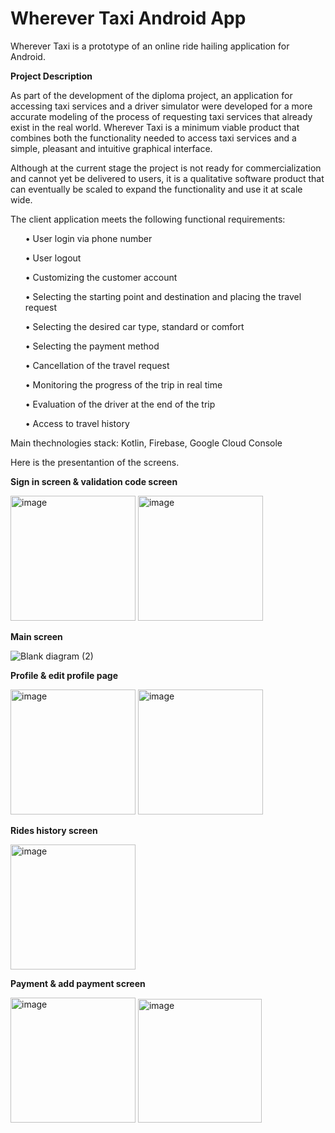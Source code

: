 # Wherever Taxi Android App

Wherever Taxi is a prototype of an online ride hailing application for Android.

**Project Description**

As part of the development of the diploma project, an application for accessing taxi services and a driver simulator were developed for a more accurate modeling of the process of requesting taxi services that already exist in the real world. Wherever Taxi is a minimum viable product that combines both the functionality needed to access taxi services and a simple, pleasant and intuitive graphical interface.

Although at the current stage the project is not ready for commercialization and cannot yet be delivered to users, it is a qualitative software product that can eventually be scaled to expand the functionality and use it at scale wide.

The client application meets the following functional requirements:

<ul>• User login via phone number</ul>
<ul>• User logout</ul>
<ul>• Customizing the customer account</ul>
<ul>• Selecting the starting point and destination and placing the travel request</ul>
<ul>• Selecting the desired car type, standard or comfort</ul>
<ul>• Selecting the payment method</ul>
<ul>• Cancellation of the travel request</ul>
<ul>• Monitoring the progress of the trip in real time</ul>
<ul>• Evaluation of the driver at the end of the trip</ul>
<ul>• Access to travel history</ul>

Main thechnologies stack:
  Kotlin, 
  Firebase,
  Google Cloud Console
  
Here is the presentantion of the screens.

**Sign in screen & validation code screen**

<div>
<img width="200" alt="image" src="https://user-images.githubusercontent.com/67103037/183723071-4ddd90e7-a572-475e-b887-7987e134f810.png">
<img width="200" alt="image" src="https://user-images.githubusercontent.com/67103037/183724101-530bcd23-d90f-48e6-901b-ebb70b768ebc.png">
  </div>

**Main screen**

![Blank diagram (2)](https://user-images.githubusercontent.com/67103037/183722598-8c862b24-0cdf-4add-bd7b-4152a8c8b29c.png)


**Profile & edit profile page**

<div>
<img width="200" alt="image" src="https://user-images.githubusercontent.com/67103037/183724359-3bf89c6b-3fda-44bc-b9ff-1e789f639225.png">
<img width="200" alt="image" src="https://user-images.githubusercontent.com/67103037/183724417-4d95063c-7a7a-42cc-97fe-0997961e89c8.png">
</div>


**Rides history screen**

<img width="200" alt="image" src="https://user-images.githubusercontent.com/67103037/183724656-02fcb3f6-0e94-4ee4-89ec-f1d271cb4931.png">


**Payment & add payment screen**
<div>
<img width="200" alt="image" src="https://user-images.githubusercontent.com/67103037/183724672-3d3a25c0-d2e4-422b-9b8b-a6f05c838e1f.png">
<img width="198" alt="image" src="https://user-images.githubusercontent.com/67103037/183724697-4dcfb26f-c883-48f1-b589-a5e90be40179.png">
</div>


